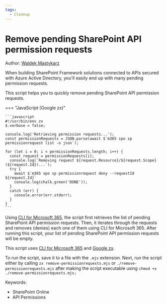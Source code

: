 ```yaml
---
tags:
  - Cleanup
---
```


# Remove pending SharePoint API permission requests

Author: [Waldek Mastykarz](https://blog.mastykarz.nl/sample-script-quickly-remove-pending-sharepoint-api-permission-requests/)

When building SharePoint Framework solutions connected to APIs secured with Azure Active Directory,  you'll easily end up with many pending permission requests.

This script helps you to quickly remove pending SharePoint API permission requests.

=== "JavaScript (Google zx)"

    ```javascript
    #!/usr/bin/env zx
    $.verbose = false;

    console.log('Retrieving permission requests...');
    const permissionRequests = JSON.parse(await $`m365 spo sp permissionrequest list -o json`);

    for (let i = 0; i < permissionRequests.length; i++) {
      const request = permissionRequests[i];
      console.log(`Removing request ${request.Resource}/${request.Scope} (${request.Id})...`);
      try {
        await $`m365 spo sp permissionrequest deny --requestId ${request.Id}`
        console.log(chalk.green('DONE'));
      }
      catch (err) {
        console.error(err.stderr);
      }
    }
    ```

Using [CLI for Microsoft 365](https://aka.ms/cli-m365), the script first retrieves the list of pending SharePoint API permission requests. Then, it iterates through the requests and removes (denies) each one of them using CLI for Microsoft 365. After running this script, your list of pending SharePoint API permission requests will be empty.

This script uses [CLI for Microsoft 365](https://aka.ms/cli-m365) and [Google zx](https://github.com/google/zx).

To run the script, save it to a file with the `.mjs` extension. Next, run the script either by calling `zx remove-permissionrequests.mjs` or `./remove-permissionrequests.mjs` after making the script executable using `chmod +x ./remove-permissionrequests.mjs;`

Keywords:

- SharePoint Online
- API Permissions
